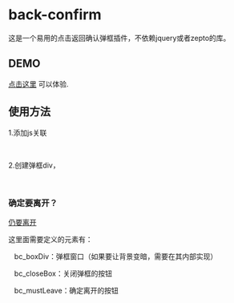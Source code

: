 # back-confirm

这是一个易用的点击返回确认弹框插件，不依赖jquery或者zepto的库。


## DEMO 
 [点击这里](https://derekchou.com/lab/back-firm/index.html) 可以体验.

## 使用方法

1.添加js关联

    <script type="text/javascript" src="back-confirm.js"></script>

2.创建弹框div，

    <div class="layer-rec-wp" id="bc_boxDiv">
			<a href="javascript:void(0)" id="bc_closeBox" class="layer-rec-close"></a>
			<h3 class="title">确定要离开？</h3>
			<div class="layer-rec-btns">
				<a href="javascript:void(0)" id="bc_mustLeave" class="btn-leave">仍要离开</a>
			</div>
		</div>

这里面需要定义的元素有：

    bc_boxDiv：弹框窗口（如果要让背景变暗，需要在其内部实现）
    
    bc_closeBox：关闭弹框的按钮
    
    bc_mustLeave：确定离开的按钮

